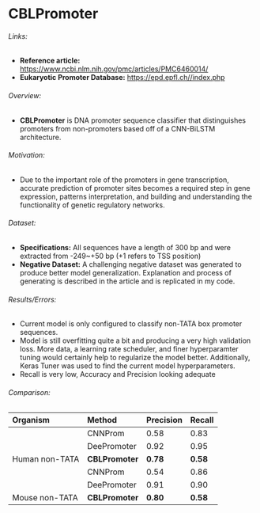 # CBLPromoter

###### Links: 
 - **Reference article:** https://www.ncbi.nlm.nih.gov/pmc/articles/PMC6460014/
 - **Eukaryotic Promoter Database:** https://epd.epfl.ch//index.php

###### Overview:
 - **CBLPromoter** is DNA promoter sequence classifier that distinguishes promoters from non-promoters based off of a CNN-BiLSTM architecture.

###### Motivation: 
 - Due to the important role of the promoters in gene transcription, accurate prediction of promoter sites becomes a required step in gene expression, patterns interpretation, and building and understanding the functionality of genetic regulatory networks.

###### Dataset:
 - **Specifications:** All sequences have a length of 300 bp and were extracted from -249~+50 bp (+1 refers to TSS position)
 - **Negative Dataset:** A challenging negative dataset was generated to produce better model generalization. Explanation and process of generating is described in the article and is replicated in my code.

###### Results/Errors:
 - Current model is only configured to classify non-TATA box promoter sequences.
 - Model is still overfitting quite a bit and producing a very high validation loss. More data, a learning rate scheduler, and finer hyperparamter tuning would certainly help to regularize the model better. Additionally, Keras Tuner was used to find the current model hyperparameters.
 - Recall is very low, Accuracy and Precision looking adequate 

###### Comparison:
| Organism       | Method          | Precision | Recall |
| :---           |    :---         | :---      |   :--- |
|                | CNNProm         | 0.58      | 0.83   |
|                | DeePromoter     | 0.92      | 0.95   |
| Human non-TATA | **CBLPromoter** | **0.78**  |**0.58**|
|                | CNNProm         | 0.54      | 0.86   |
|                | DeePromoter     | 0.91      | 0.90   |
| Mouse non-TATA | **CBLPromoter** | **0.80**  |**0.58**|
